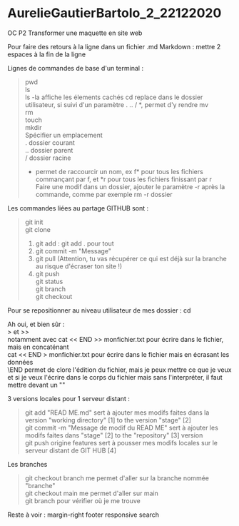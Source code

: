 # AurelieGautierBartolo_2_22122020
OC P2 Transformer une maquette en site web

Pour faire des retours à la ligne dans un fichier .md Markdown : mettre 2 espaces à la fin de la ligne

Lignes de commandes de base d'un terminal :
>pwd  
>ls  
>ls -la affiche les élements cachés
>cd  replace dans le dossier utilisateur, si suivi d'un paramètre . .. / *, permet d'y rendre
>mv  
>rm  
>touch  
>mkdir  
Spécifier un emplacement  
>. dossier courant  
>.. dossier parent  
>/ dossier racine  
>* permet de raccourcir un nom, ex f* pour tous les fichiers commançant par f, et *r pour tous les fichiers finissant par r   
Faire une modif dans un dossier, ajouter le paramètre -r après la commande, comme par exemple rm -r dossier  

Les commandes liées au partage GITHUB sont :  
>git init  
>git clone  
>1. git add  : git add . pour tout
>2. git commit -m "Message"
>3. git pull  (Attention, tu vas récupérer ce qui est déjà sur la branche au risque d'écraser ton site !)
>4. git push  
>git status  
>git branch  
>git checkout  

Pour se repositionner au niveau utilisateur de mes dossier : cd

Ah oui, et bien sûr :  
\> et >>  
notamment avec cat << END >> monfichier.txt pour écrire dans le fichier, mais en concaténant  
cat << END > monfichier.txt pour écrire dans le fichier mais en écrasant les données  
\END permet de clore l'édition du fichier, mais je peux mettre ce que je veux  
et si je veux l'écrire dans le corps du fichier mais sans l'interpréter, il faut mettre devant un "\"  

3 versions locales pour 1 serveur distant :  
> git add "READ ME.md" sert à ajouter mes modifs faites dans la version "working directory" [1] to the version "stage" [2]  
> git commit -m "Message de modif du READ ME" sert à ajouter les modifs faites dans "stage" [2] to the "repository" [3] version  
> git push origine features sert à pousser mes modifs locales sur le serveur distant de GIT HUB [4]  

Les branches
> git checkout branch me permet d'aller sur la branche nommée "branche"  
> git checkout main me permet d'aller sur main  
> git branch pour vérifier où je me trouve  

Reste à voir :
margin-right footer
responsive search